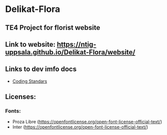 # Delikat-Flora
## TE4 Project for florist website

## Link to website: https://ntig-uppsala.github.io/Delikat-Flora/website/

## Links to dev imfo docs
- [Coding Standars](coding_standards.md)

## Licenses:

### Fonts:

- Proza Libre (https://openfontlicense.org/open-font-license-official-text/)
- Inter (https://openfontlicense.org/open-font-license-official-text/)

